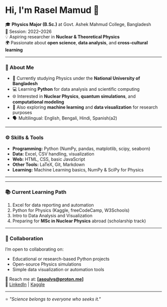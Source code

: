 # Hi, I'm Rasel Mamud 👋

🎓 **Physics Major (B.Sc.)** at Govt. Ashek Mahmud College, Bangladesh  
📅 Session: 2022–2026  
💡 Aspiring researcher in **Nuclear & Theoretical Physics**  
🌍 Passionate about **open science**, **data analysis**, and **cross-cultural learning**

---

### 🧪 About Me
- 🔭 Currently studying Physics under the **National University of Bangladesh**  
- 💻 Learning **Python** for data analysis and scientific computing  
- 🌐 Interested in **Nuclear Physics**, **quantum simulations**, and **computational modeling**  
- 🧩 Also exploring **machine learning** and **data visualization** for research purposes  
- 🗣️ Multilingual: English, Bengali, Hindi, Spanish(a2) 

---

### ⚙️ Skills & Tools
- **Programming:** Python (NumPy, pandas, matplotlib, scipy, seaborn)  
- **Data:** Excel, CSV handling, visualization  
- **Web:** HTML, CSS, basic JavaScript  
- **Other Tools:** LaTeX, Git, Markdown  
- **Learning:** Machine Learning basics, NumPy & SciPy for Physics  

---
<!--
### 📊 Featured Projects
| Project | Description | Tech |
|----------|--------------|------|
| [Simple Pendulum Simulation](#) | Modeled oscillation and plotted energy-time graphs | Python, Matplotlib |
| [Excel Data Analyzer](#) | Automated spreadsheet report generator for office data | Python, pandas |
| [Random Walk Simulation](#) | Simulated 2D Brownian motion with visualization | Python, NumPy, matplotlib |
| [CSV to Graph Tool](#) | Converts CSV data into clean charts | Python |

(*Add your real GitHub project links once uploaded — these can be simple Jupyter notebooks!*)
-->
---

### 📚 Current Learning Path
1. Excel for data reporting and automation  
2. Python for Physics (Kaggle, freeCodeCamp, W3Schools)  
3. Intro to Data Analysis and Visualization  
4. Preparing for **MSc in Nuclear Physics** abroad (scholarship track)  

---

### 🤝 Collaboration
I’m open to collaborating on:
- Educational or research-based Python projects  
- Open-source Physics simulations  
- Simple data visualization or automation tools  

📩 Reach me at: **[asoulvs@proton.me]**  
🔗 [LinkedIn](https://www.linkedin.com/in/mamud/) | [Kaggle](https://www.kaggle.com/raselmamud)

---

⭐ *"Science belongs to everyone who seeks it."*
<!--
**raselmamud/raselmamud** is a ✨ _special_ ✨ repository because its `README.md` (this file) appears on your GitHub profile.

Here are some ideas to get you started:

- 🔭 I’m currently working on ...
- 🌱 I’m currently learning ...
- 👯 I’m looking to collaborate on ...
- 🤔 I’m looking for help with ...
- 💬 Ask me about ...
- 📫 How to reach me: ...
- 😄 Pronouns: ...
- ⚡ Fun fact: ...
-->
